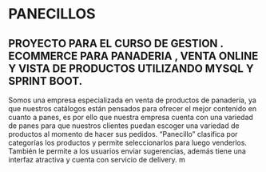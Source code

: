 # PANECILLOS
## PROYECTO PARA EL CURSO DE GESTION . ECOMMERCE PARA PANADERIA , VENTA ONLINE Y VISTA DE PRODUCTOS UTILIZANDO MYSQL Y SPRINT BOOT.
Somos una empresa especializada en venta de productos de panadería, ya que nuestros catálogos están pensados para ofrecer el mejor contenido en cuanto a panes, es por ello que nuestra empresa cuenta con una variedad de panes para que nuestros clientes puedan escoger una variedad de productos al momento de hacer sus pedidos. “Panecillo” clasifica por categorías los productos y permite seleccionarlos para luego venderlos. También le permite a los usuarios enviar sugerencias, además tiene una interfaz atractiva y cuenta con servicio de delivery. m
